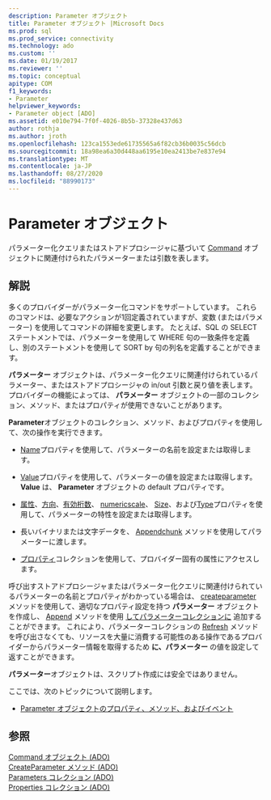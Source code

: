 ```yaml
---
description: Parameter オブジェクト
title: Parameter オブジェクト |Microsoft Docs
ms.prod: sql
ms.prod_service: connectivity
ms.technology: ado
ms.custom: ''
ms.date: 01/19/2017
ms.reviewer: ''
ms.topic: conceptual
apitype: COM
f1_keywords:
- Parameter
helpviewer_keywords:
- Parameter object [ADO]
ms.assetid: e010e794-7f0f-4026-8b5b-37328e437d63
author: rothja
ms.author: jroth
ms.openlocfilehash: 123ca1553ede61735565a6f82cb36b0035c56dcb
ms.sourcegitcommit: 18a98ea6a30d448aa6195e10ea2413be7e837e94
ms.translationtype: MT
ms.contentlocale: ja-JP
ms.lasthandoff: 08/27/2020
ms.locfileid: "88990173"
---
```

# <a name="parameter-object"></a>Parameter オブジェクト
パラメーター化クエリまたはストアドプロシージャに基づいて [Command](./command-object-ado.md) オブジェクトに関連付けられたパラメーターまたは引数を表します。  
  
## <a name="remarks"></a>解説  
 多くのプロバイダーがパラメーター化コマンドをサポートしています。 これらのコマンドは、必要なアクションが1回定義されていますが、変数 (またはパラメーター) を使用してコマンドの詳細を変更します。 たとえば、SQL の SELECT ステートメントでは、パラメーターを使用して WHERE 句の一致条件を定義し、別のステートメントを使用して SORT by 句の列名を定義することができます。  
  
 **パラメーター** オブジェクトは、パラメーター化クエリに関連付けられているパラメーター、またはストアドプロシージャの in/out 引数と戻り値を表します。 プロバイダーの機能によっては、 **パラメーター** オブジェクトの一部のコレクション、メソッド、またはプロパティが使用できないことがあります。  
  
 **Parameter**オブジェクトのコレクション、メソッド、およびプロパティを使用して、次の操作を実行できます。  
  
-   [Name](./name-property-ado.md)プロパティを使用して、パラメーターの名前を設定または取得します。  
  
-   [Value](./value-property-ado.md)プロパティを使用して、パラメーターの値を設定または取得します。 **Value** は、 **Parameter** オブジェクトの default プロパティです。  
  
-   [属性](./attributes-property-ado.md)、[方向](./direction-property.md)、[有効桁数](./precision-property-ado.md)、 [numericscale](./numericscale-property-ado.md)、 [Size](./size-property-ado-parameter.md)、および[Type](./type-property-ado.md)プロパティを使用して、パラメーターの特性を設定または取得します。  
  
-   長いバイナリまたは文字データを、 [Appendchunk](./appendchunk-method-ado.md) メソッドを使用してパラメーターに渡します。  
  
-   [プロパティ](./properties-collection-ado.md)コレクションを使用して、プロバイダー固有の属性にアクセスします。  
  
 呼び出すストアドプロシージャまたはパラメーター化クエリに関連付けられているパラメーターの名前とプロパティがわかっている場合は、 [createparameter](./createparameter-method-ado.md) メソッドを使用して、適切なプロパティ設定を持つ **パラメーター** オブジェクトを作成し、 [Append](./append-method-ado.md) メソッドを使用 [してパラメーターコレクションに](./parameters-collection-ado.md) 追加することができます。 これにより、パラメーターコレクションの [Refresh](./refresh-method-ado.md) メソッドを呼び出さなくても、リソースを大量に消費する可能性のある操作であるプロバイダーからパラメーター情報を取得するため **に、パラメーター** の値を設定して返すことができます。  
  
 **パラメーター**オブジェクトは、スクリプト作成には安全ではありません。  
  
 ここでは、次のトピックについて説明します。  
  
-   [Parameter オブジェクトのプロパティ、メソッド、およびイベント](./parameter-object-properties-methods-and-events.md)  
  
## <a name="see-also"></a>参照  
 [Command オブジェクト (ADO)](./command-object-ado.md)   
 [CreateParameter メソッド (ADO)](./createparameter-method-ado.md)   
 [Parameters コレクション (ADO)](./parameters-collection-ado.md)   
 [Properties コレクション (ADO)](./properties-collection-ado.md)